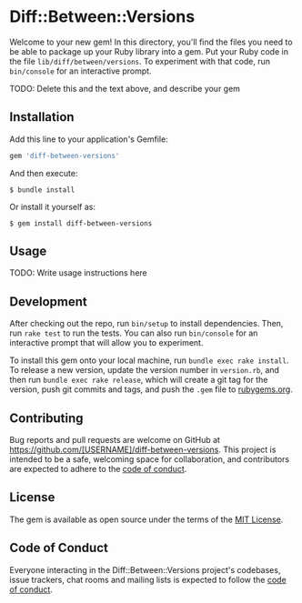 # Diff::Between::Versions

Welcome to your new gem! In this directory, you'll find the files you need to be able to package up your Ruby library into a gem. Put your Ruby code in the file `lib/diff/between/versions`. To experiment with that code, run `bin/console` for an interactive prompt.

TODO: Delete this and the text above, and describe your gem

## Installation

Add this line to your application's Gemfile:

```ruby
gem 'diff-between-versions'
```

And then execute:

    $ bundle install

Or install it yourself as:

    $ gem install diff-between-versions

## Usage

TODO: Write usage instructions here

## Development

After checking out the repo, run `bin/setup` to install dependencies. Then, run `rake test` to run the tests. You can also run `bin/console` for an interactive prompt that will allow you to experiment.

To install this gem onto your local machine, run `bundle exec rake install`. To release a new version, update the version number in `version.rb`, and then run `bundle exec rake release`, which will create a git tag for the version, push git commits and tags, and push the `.gem` file to [rubygems.org](https://rubygems.org).

## Contributing

Bug reports and pull requests are welcome on GitHub at https://github.com/[USERNAME]/diff-between-versions. This project is intended to be a safe, welcoming space for collaboration, and contributors are expected to adhere to the [code of conduct](https://github.com/[USERNAME]/diff-between-versions/blob/master/CODE_OF_CONDUCT.md).


## License

The gem is available as open source under the terms of the [MIT License](https://opensource.org/licenses/MIT).

## Code of Conduct

Everyone interacting in the Diff::Between::Versions project's codebases, issue trackers, chat rooms and mailing lists is expected to follow the [code of conduct](https://github.com/[USERNAME]/diff-between-versions/blob/master/CODE_OF_CONDUCT.md).
